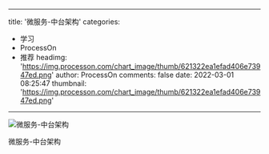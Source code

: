 
---
title: '微服务-中台架构'
categories: 
 - 学习
 - ProcessOn
 - 推荐
headimg: 'https://img.processon.com/chart_image/thumb/621322ea1efad406e73947ed.png'
author: ProcessOn
comments: false
date: 2022-03-01 08:25:47
thumbnail: 'https://img.processon.com/chart_image/thumb/621322ea1efad406e73947ed.png'
---

<div>   
<img class="thumb" alt="微服务-中台架构" src="https://img.processon.com/chart_image/thumb/621322ea1efad406e73947ed.png" referrerpolicy="no-referrer">
<p>微服务-中台架构</p>  
</div>
            